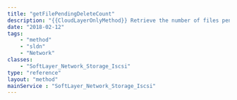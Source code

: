 ```yaml
---
title: "getFilePendingDeleteCount"
description: "{{CloudLayerOnlyMethod}} Retrieve the number of files pending deletion in a Storage account's recycle bin. Files in an account's recycle bin may either be restored to the account's root directory or permanently deleted. "
date: "2018-02-12"
tags:
    - "method"
    - "sldn"
    - "Network"
classes:
    - "SoftLayer_Network_Storage_Iscsi"
type: "reference"
layout: "method"
mainService : "SoftLayer_Network_Storage_Iscsi"
---
```

